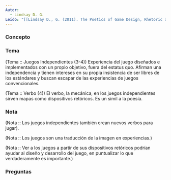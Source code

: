 ```yaml
---
Autor:
  - Lindsay D. G.
Leído: "[[Lindsay D., G. (2011). The Poetics of Game Design, Rhetoric and the Independent Game. DiGRA 2011 Conference. Think Design Play..pdf]]"
---
```

### Concepto

### Tema

(Tema :: Juegos Independientes (3-4))
Experiencia del juego diseñados e implementados con un propio objetivo, fuera del estatus quo. 
Afirman una independencia y tienen intereses en su propia insistencia de ser libres de los estándares y buscan escapar de las experiencias de juegos convencionales. 

(Tema :: Verbo (4))
El verbo, la mecánica, en los juegos independientes sirven mapas como dispositivos retóricos.  Es un simil a la poesía. 

### Nota

(Nota :: Los juegos independientes también crean nuevos verbos para jugar).

(Nota :: Los juegos son una traducción de la imagen en experiencias.)

(Nota :: Ver a los juegos a partir de sus dispositivos retóricos podrían ayudar al diseño y desarrollo del juego, en puntualizar lo que verdaderamente es importante.)
### Preguntas
